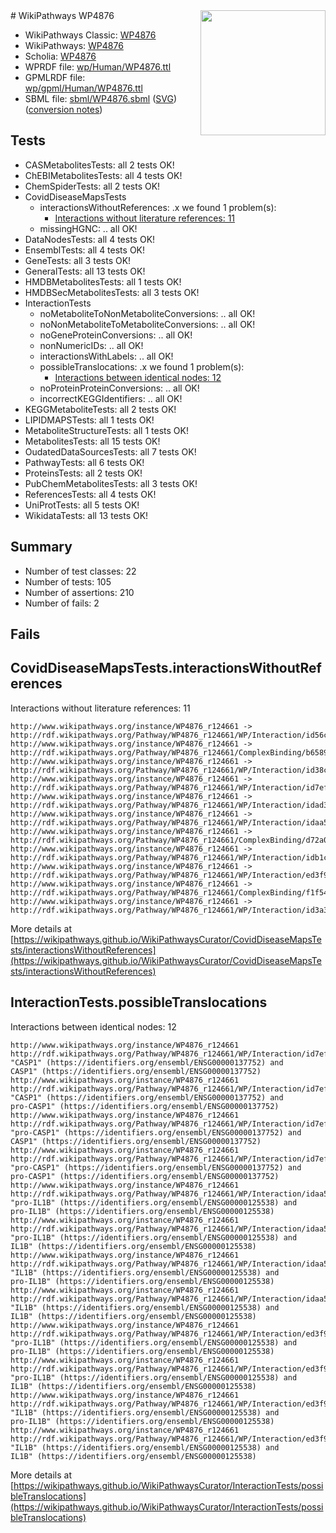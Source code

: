 <img style="float: right; width: 200px" src="../logo.png" />
# WikiPathways WP4876

* WikiPathways Classic: [WP4876](https://classic.wikipathways.org/instance/WP4876)
* WikiPathways: [WP4876](https://identifiers.org/wikipathways:WP4876)
* Scholia: [WP4876](https://scholia.toolforge.org/wikipathways/WP4876)
* WPRDF file: [wp/Human/WP4876.ttl](../wp/Human/WP4876.ttl)
* GPMLRDF file: [wp/gpml/Human/WP4876.ttl](../wp/gpml/Human/WP4876.ttl)
* SBML file: [sbml/WP4876.sbml](../sbml/WP4876.sbml) ([SVG](../sbml/WP4876.svg)) ([conversion notes](../sbml/WP4876.txt))

## Tests
* CASMetabolitesTests: all 2 tests OK!
* ChEBIMetabolitesTests: all 4 tests OK!
* ChemSpiderTests: all 2 tests OK!
* CovidDiseaseMapsTests
    * interactionsWithoutReferences: .x we found 1 problem(s):
        * [Interactions without literature references: 11](#9701cce2)
    * missingHGNC: .. all OK!
* DataNodesTests: all 4 tests OK!
* EnsemblTests: all 4 tests OK!
* GeneTests: all 3 tests OK!
* GeneralTests: all 13 tests OK!
* HMDBMetabolitesTests: all 1 tests OK!
* HMDBSecMetabolitesTests: all 3 tests OK!
* InteractionTests
    * noMetaboliteToNonMetaboliteConversions: .. all OK!
    * noNonMetaboliteToMetaboliteConversions: .. all OK!
    * noGeneProteinConversions: .. all OK!
    * nonNumericIDs: .. all OK!
    * interactionsWithLabels: .. all OK!
    * possibleTranslocations: .x we found 1 problem(s):
        * [Interactions between identical nodes: 12](#661ebeec)
    * noProteinProteinConversions: .. all OK!
    * incorrectKEGGIdentifiers: .. all OK!
* KEGGMetaboliteTests: all 2 tests OK!
* LIPIDMAPSTests: all 1 tests OK!
* MetaboliteStructureTests: all 1 tests OK!
* MetabolitesTests: all 15 tests OK!
* OudatedDataSourcesTests: all 7 tests OK!
* PathwayTests: all 6 tests OK!
* ProteinsTests: all 2 tests OK!
* PubChemMetabolitesTests: all 3 tests OK!
* ReferencesTests: all 4 tests OK!
* UniProtTests: all 5 tests OK!
* WikidataTests: all 13 tests OK!


## Summary

* Number of test classes: 22
* Number of tests: 105
* Number of assertions: 210
* Number of fails: 2

## Fails

<a name="9701cce2" />

## CovidDiseaseMapsTests.interactionsWithoutReferences

Interactions without literature references: 11
```
http://www.wikipathways.org/instance/WP4876_r124661 -> http://rdf.wikipathways.org/Pathway/WP4876_r124661/WP/Interaction/id56c2671f
http://www.wikipathways.org/instance/WP4876_r124661 -> http://rdf.wikipathways.org/Pathway/WP4876_r124661/ComplexBinding/b6589
http://www.wikipathways.org/instance/WP4876_r124661 -> http://rdf.wikipathways.org/Pathway/WP4876_r124661/WP/Interaction/id38c72c84
http://www.wikipathways.org/instance/WP4876_r124661 -> http://rdf.wikipathways.org/Pathway/WP4876_r124661/WP/Interaction/id7ef1c6cf
http://www.wikipathways.org/instance/WP4876_r124661 -> http://rdf.wikipathways.org/Pathway/WP4876_r124661/WP/Interaction/idad3dc034
http://www.wikipathways.org/instance/WP4876_r124661 -> http://rdf.wikipathways.org/Pathway/WP4876_r124661/WP/Interaction/idaa5a11ed
http://www.wikipathways.org/instance/WP4876_r124661 -> http://rdf.wikipathways.org/Pathway/WP4876_r124661/ComplexBinding/d72a0
http://www.wikipathways.org/instance/WP4876_r124661 -> http://rdf.wikipathways.org/Pathway/WP4876_r124661/WP/Interaction/idb1ca554
http://www.wikipathways.org/instance/WP4876_r124661 -> http://rdf.wikipathways.org/Pathway/WP4876_r124661/WP/Interaction/ed3f9
http://www.wikipathways.org/instance/WP4876_r124661 -> http://rdf.wikipathways.org/Pathway/WP4876_r124661/ComplexBinding/f1f54
http://www.wikipathways.org/instance/WP4876_r124661 -> http://rdf.wikipathways.org/Pathway/WP4876_r124661/WP/Interaction/id3a35678b
```

More details at [https://wikipathways.github.io/WikiPathwaysCurator/CovidDiseaseMapsTests/interactionsWithoutReferences](https://wikipathways.github.io/WikiPathwaysCurator/CovidDiseaseMapsTests/interactionsWithoutReferences)

<a name="661ebeec" />

## InteractionTests.possibleTranslocations

Interactions between identical nodes: 12
```
http://www.wikipathways.org/instance/WP4876_r124661 http://rdf.wikipathways.org/Pathway/WP4876_r124661/WP/Interaction/id7ef1c6cf "CASP1" (https://identifiers.org/ensembl/ENSG00000137752) and 
CASP1" (https://identifiers.org/ensembl/ENSG00000137752)
http://www.wikipathways.org/instance/WP4876_r124661 http://rdf.wikipathways.org/Pathway/WP4876_r124661/WP/Interaction/id7ef1c6cf "CASP1" (https://identifiers.org/ensembl/ENSG00000137752) and 
pro-CASP1" (https://identifiers.org/ensembl/ENSG00000137752)
http://www.wikipathways.org/instance/WP4876_r124661 http://rdf.wikipathways.org/Pathway/WP4876_r124661/WP/Interaction/id7ef1c6cf "pro-CASP1" (https://identifiers.org/ensembl/ENSG00000137752) and 
CASP1" (https://identifiers.org/ensembl/ENSG00000137752)
http://www.wikipathways.org/instance/WP4876_r124661 http://rdf.wikipathways.org/Pathway/WP4876_r124661/WP/Interaction/id7ef1c6cf "pro-CASP1" (https://identifiers.org/ensembl/ENSG00000137752) and 
pro-CASP1" (https://identifiers.org/ensembl/ENSG00000137752)
http://www.wikipathways.org/instance/WP4876_r124661 http://rdf.wikipathways.org/Pathway/WP4876_r124661/WP/Interaction/idaa5a11ed "pro-IL1B" (https://identifiers.org/ensembl/ENSG00000125538) and 
pro-IL1B" (https://identifiers.org/ensembl/ENSG00000125538)
http://www.wikipathways.org/instance/WP4876_r124661 http://rdf.wikipathways.org/Pathway/WP4876_r124661/WP/Interaction/idaa5a11ed "pro-IL1B" (https://identifiers.org/ensembl/ENSG00000125538) and 
IL1B" (https://identifiers.org/ensembl/ENSG00000125538)
http://www.wikipathways.org/instance/WP4876_r124661 http://rdf.wikipathways.org/Pathway/WP4876_r124661/WP/Interaction/idaa5a11ed "IL1B" (https://identifiers.org/ensembl/ENSG00000125538) and 
pro-IL1B" (https://identifiers.org/ensembl/ENSG00000125538)
http://www.wikipathways.org/instance/WP4876_r124661 http://rdf.wikipathways.org/Pathway/WP4876_r124661/WP/Interaction/idaa5a11ed "IL1B" (https://identifiers.org/ensembl/ENSG00000125538) and 
IL1B" (https://identifiers.org/ensembl/ENSG00000125538)
http://www.wikipathways.org/instance/WP4876_r124661 http://rdf.wikipathways.org/Pathway/WP4876_r124661/WP/Interaction/ed3f9 "pro-IL1B" (https://identifiers.org/ensembl/ENSG00000125538) and 
pro-IL1B" (https://identifiers.org/ensembl/ENSG00000125538)
http://www.wikipathways.org/instance/WP4876_r124661 http://rdf.wikipathways.org/Pathway/WP4876_r124661/WP/Interaction/ed3f9 "pro-IL1B" (https://identifiers.org/ensembl/ENSG00000125538) and 
IL1B" (https://identifiers.org/ensembl/ENSG00000125538)
http://www.wikipathways.org/instance/WP4876_r124661 http://rdf.wikipathways.org/Pathway/WP4876_r124661/WP/Interaction/ed3f9 "IL1B" (https://identifiers.org/ensembl/ENSG00000125538) and 
pro-IL1B" (https://identifiers.org/ensembl/ENSG00000125538)
http://www.wikipathways.org/instance/WP4876_r124661 http://rdf.wikipathways.org/Pathway/WP4876_r124661/WP/Interaction/ed3f9 "IL1B" (https://identifiers.org/ensembl/ENSG00000125538) and 
IL1B" (https://identifiers.org/ensembl/ENSG00000125538)
```

More details at [https://wikipathways.github.io/WikiPathwaysCurator/InteractionTests/possibleTranslocations](https://wikipathways.github.io/WikiPathwaysCurator/InteractionTests/possibleTranslocations)

